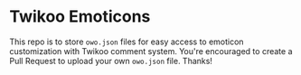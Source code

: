 # Twikoo Emoticons
This repo is to store `owo.json` files for easy access to emoticon customization with Twikoo comment system. You're encouraged to create a Pull Request to upload your own `owo.json` file. Thanks!
